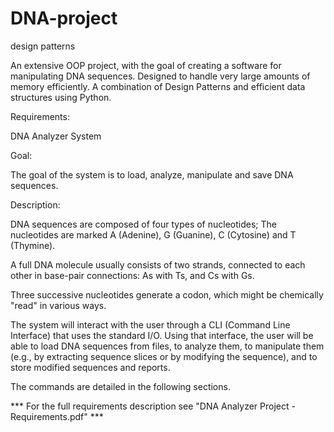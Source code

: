 # DNA-project
design patterns

An extensive OOP project, with the goal of creating a software for manipulating DNA sequences. Designed to handle very large amounts of memory efficiently. A combination of Design Patterns and efficient data structures using Python.

Requirements:

DNA Analyzer System

Goal:

The goal of the system is to load, analyze, manipulate and save DNA sequences.

Description:

DNA sequences are composed of four types of nucleotides;
The nucleotides are marked A (Adenine), G (Guanine), C (Cytosine) and T (Thymine).

A full DNA molecule usually consists of two strands, connected to each other in
base-pair connections: As with Ts, and Cs with Gs.

Three successive nucleotides generate a codon, which might be chemically "read" in
various ways.

The system will interact with the user through a CLI (Command Line Interface) that
uses the standard I/O. Using that interface, the user will be able to load DNA
sequences from files, to analyze them, to manipulate them (e.g., by extracting
sequence slices or by modifying the sequence), and to store modified sequences and
reports.

The commands are detailed in the following sections.

*** For the full requirements description see "DNA Analyzer Project - Requirements.pdf" ***
